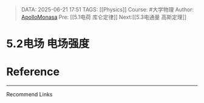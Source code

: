 > DATA: 2025-06-21 17:51
> TAGS: [[Physics]]
> Course: #大学物理 
> Author: [ApolloMonasa](https://github.com/ApolloMonasa)
> Pre: [[5.1电荷 库仑定律]]
> Next:[[5.3电通量 高斯定理]]


# 5.2电场 电场强度


# Reference


---
Recommend Links
